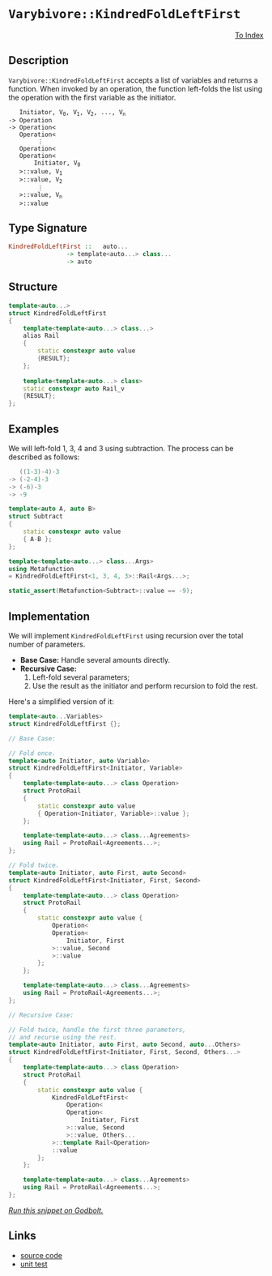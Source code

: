 <!-- Copyright 2024 Feng Mofan
SPDX-License-Identifier: Apache-2.0 -->

# `Varybivore::KindredFoldLeftFirst`

<p style='text-align: right;'><a href="../../../facilities/metafunctions.md#varybivore-kindred-fold-left-first">To Index</a></p>

## Description

`Varybivore::KindredFoldLeftFirst` accepts a list of variables and returns a function.
When invoked by an operation, the function left-folds the list using the operation with the first variable as the initiator.

<pre><code>   Initiator, V<sub>0</sub>, V<sub>1</sub>, V<sub>2</sub>, ..., V<sub>n</sub>
-> Operation
-> Operation&lt;
   Operation&lt;
        &vellip;
   Operation&lt;
   Operation&lt;
       Initiator, V<sub>0</sub>
   &gt;::value, V<sub>1</sub>
   &gt;::value, V<sub>2</sub>
        &vellip;
   &gt;::value, V<sub>n</sub>
   &gt;::value</code></pre>

## Type Signature

```Haskell
KindredFoldLeftFirst ::   auto...
                -> template<auto...> class...
                -> auto
```

## Structure

```C++
template<auto...>
struct KindredFoldLeftFirst
{
    template<template<auto...> class...>
    alias Rail
    {
        static constexpr auto value
        {RESULT};
    };
        
    template<template<auto...> class>
    static constexpr auto Rail_v 
    {RESULT};
};
```

## Examples

We will left-fold 1, 3, 4 and 3 using subtraction.
The process can be described as follows:

```C++
   ((1-3)-4)-3
-> (-2-4)-3
-> (-6)-3
-> -9
```

```C++
template<auto A, auto B>
struct Subtract
{
    static constexpr auto value
    { A-B };
};

template<template<auto...> class...Args>
using Metafunction 
= KindredFoldLeftFirst<1, 3, 4, 3>::Rail<Args...>;

static_assert(Metafunction<Subtract>::value == -9);
```

## Implementation

We will implement `KindredFoldLeftFirst` using recursion over the total number of parameters.

- **Base Case:** Handle several amounts directly.
- **Recursive Case:**
  1. Left-fold several parameters;
  2. Use the result as the initiator and perform recursion to fold the rest.

Here's a simplified version of it:

```C++
template<auto...Variables>
struct KindredFoldLeftFirst {};

// Base Case:

// Fold once.
template<auto Initiator, auto Variable>
struct KindredFoldLeftFirst<Initiator, Variable>
{
    template<template<auto...> class Operation>
    struct ProtoRail
    {
        static constexpr auto value 
        { Operation<Initiator, Variable>::value };
    };

    template<template<auto...> class...Agreements>
    using Rail = ProtoRail<Agreements...>;
};

// Fold twice.
template<auto Initiator, auto First, auto Second>
struct KindredFoldLeftFirst<Initiator, First, Second>
{
    template<template<auto...> class Operation>
    struct ProtoRail
    {
        static constexpr auto value {
            Operation<
            Operation<
                Initiator, First
            >::value, Second
            >::value
        };
    };

    template<template<auto...> class...Agreements>
    using Rail = ProtoRail<Agreements...>;
};

// Recursive Case:

// Fold twice, handle the first three parameters,
// and recurse using the rest.
template<auto Initiator, auto First, auto Second, auto...Others>
struct KindredFoldLeftFirst<Initiator, First, Second, Others...>
{
    template<template<auto...> class Operation>
    struct ProtoRail
    {
        static constexpr auto value {
            KindredFoldLeftFirst<
                Operation<
                Operation<
                    Initiator, First
                >::value, Second
                >::value, Others...
            >::template Rail<Operation>
            ::value
        };
    };

    template<template<auto...> class...Agreements>
    using Rail = ProtoRail<Agreements...>;
};
```

[*Run this snippet on Godbolt.*](https://godbolt.org/#z:OYLghAFBqd5QCxAYwPYBMCmBRdBLAF1QCcAaPECAMzwBtMA7AQwFtMQByARg9KtQYEAysib0QXACx8BBAKoBnTAAUAHpwAMvAFYTStJg1DIApACYAQuYukl9ZATwDKjdAGFUtAK4sGIAKxmpK4AMngMmAByPgBGmMQgABzSAA6oCoRODB7evgFBaRmOAmER0SxxCcm2mPbFDEIETMQEOT5%2BgTV1WY3NBKVRsfFJ0gpNLW15nWN9A%2BWVIwCUtqhexMjsHASYLCkG2yYAzG5MXkQAdJcAas14TDH0CkfYJhoAgmPEXg4A1ADS4XQxEw6AAYp50CFMFQCKC8MQxj8TAB2KzIgAiRys71ebwA9HifhYmEoficlCBcbiCT9wbR0D8BBtzrjtrt9pgjiczqgfgBJBiZJhEMg/U5EH43Yh3B6cw4vd6fb4Ef6A4FgiFQmFwhEELkCoUi0iS273ejPKmo3E/G0/Nl7YVytz2jlc8WoS4s%2BU/ZAGBQKH4AeRS8WFWQt71tPyVv2UxFQRAASkw6NbbSjsW8o1GZo5kD6BGNMKoUsQxTyfgA3MReTBIyPZm0ZoMh4hhgT6wWOYUkY1SmXm%2BUgEDV7x1lGYw6ZqMTrFUhs2l2OrlLg7Hd2e54%2Bv0KT1vYDAnaMAhPeVpm1eDJGH7JuhIw7on5xhOoW%2B0Ln7w9sQS7y4WqeWpOmbUoSdIMgQADueDMqyOwOmu3ISga3ZGuWEo6mMxruj8QiYGgDDoBGHwEF8vwAgR6pgVqsLwmMnaGr2tK0QQxq4fhhFnjiVoLnacGuscq5Ohuf7er6JIBsGob1EROYkcqT7xkmKbvjxGbntmubQQWDBFiWZbYaOtZItxWaNtmklttJxzqWZLZSeG1k8bZUbIXcqEYXqTlmc8w6GZgrF4QIhFeY2PkjjWnIhcZQHqbOAE4jxgkrnxy7rjym6iTue4HpgR4/jJtqXuEwA3sp96Ps%2BSmpscn65d%2BJ4ZS88VvHFwHvDSiZ4WsGSVnW5LsPO%2BKgRCdpQRsxoIIY6D0HaCB1jQuqzYePwpM0rCYNsCKkCBYoET8wLIN1dZFdeBBzftmBjCy7xJWlSFdm5jHYR5WEVmxQWvRclyBmd8SngqxGkSq5FAiCVHQjRur0ShjEvThgUEcaP1zQijWWtOtq3c6KUIcJXrYNu4l2ZZDkA7JQMKS%2Bb6xSZtmafm%2BG6aWaG8n5xkY85qoUWDmoQx5XI2ZzxPtgwAtRbZFki2LplC2Zrk9qK/Pi95Q7hWOAXsYLnNhX5SO/ajf7K02quCaV1VuJLVlk0LvkRVr0VzqpGKOy1iU406WN41uYn%2BtlX7Hv96knSVb7lZTVXvjVOV5Q1IlNcBzvNdSABUqdp%2BnGd4inac/AAKpdJ4/OnWftRnZfF4N5iHOEvpeFg95uPhGwpCeRGweyqWIbybyfbyVicYD8lCF4MQkUwDjo%2Bp9PaUz%2BkVn5NMWD8bwALRL61gEu%2B38Ee%2B7brpXHhO%2B5cbzEMAgfvMHPwALIbUwVBeAwDhZPWLUPlzoMavS1H88cXDGocY00gfiHDCtTGqZ9fz4y3oqJoeYAD64l4gEAgLfJoD8n5WTcMPUebYJ6qzZkcScj4V4AE5FhYg4MsWgnB/C8D8BwLQpBUCcDcNYaw0ZVjrHHGYQ4PBSAEE0FQ5YABrAIkhzgaEkFwZEhwND%2BA0GYAAbEoswiREj6E4JIXgLAJAaA0KQBhTCWEcF4AoEABjBGMKoaQOAsAYCIBAKsAgKQzjkEoGgXYdB4iRHWpwVQiQlEryUZIH4wBkD5ikOcMwvAQSEBIHgdAeh%2BCCBEGIdgUgZCCEUCodQ1jSC6H/hBNsKROA8GobQ%2BhQjmGcEDGcVxKpUBUB%2BAEoJISwkRJ%2BFEswPwIAeC8fQMsVcuCLF4FYrQywIBIE8SkbxZAKAQBmXMkAwApBBBoLQTa5iIAxGqTEcIzQACeZTeD7OYMQQ5gYYjaDwlY/hnj6qBgYLQY5%2BSsAxC8MAE4tBaDmO4LwLALBDDAHEG8%2BEty8C9T%2BUw4sXVtgnPIIIWo1TaB4BiG2C5HgsDVJIngXR/zSC9WIDEdImB0Q7GBaiowQjlhUAMOfK4eBMAQUkgw/hKThCiHEJkjlOS1DVMKfoYFKB2GWH0Gi8xkBlioBblkP5K8xgcXRKYSw1gzDGKJdKLAkqIDLDsBC5wEBXCTD8P/UI4RBgVGGP/QomQBAmr0La%2BocwhgJH/vq5%2BAhegTE8O0PQHr6jev6Ba%2BY1rbDjFaL6vI7qI0uqtW6vVXCNgSAqRwOhhjqkmJaYE4JoTwmRIkT0iAuB4lDN4SMsZNLlhzSYFgBIurSBiMkIcc4pDDjIkkFIswkglH6P8Eo0hmiODaNILovh5wlFcCUYkUhiQp3%2BGkf4NtSiM35JMWYixAiaW2IcVMpx9S3ELKWYM3xbBODNBYJWZEK8mCE2vFwUh5wuCSNifgEUiTkmyDSdy6QvKlD8vyboIIxSmClP%2Bam9NRjeAmLqS4s4jJmkXqvTeu9JUH1Pskb0/pszBlIl4WYUZW7rGTOmagAZ8R3GLLIzh4YSHr1iSMA%2BrgBiNlbMoLs/JZyjkIq4xcq5NyHAIoeceJ5LzqnvM%2Bd835CLAWUs2Ew/AB1HBQuqbCw68KCXhG2DQ/JqL0VHKxfJsZ0p8X8KJSSpQ5KgVGCpaAYjfB6UKEZcy1lCKOXfoyb%2B2QfK8lMKA0K6lKqrBir0zq6VsrCycAVQQJVQW1UaviFqy68A9W1ANX4I1BEHVmoInGhYNr0h2uyFG01pAnVZDy2GgNPQI3Za6OloNlW3Xhr6HVmYLQmsppWGsZNIyh2QczZwMUxBL3XtvQxtDj7n0aF6SWkUeG%2BGEfGcI0gNa62UFTSOsdj6pHIiXciWRkhu0hP/lBmppjbCbuW5M3dSBnENMo8enxfiOAXvaSwBQlZ8yVnQxyMYr7S0fv/u5rlnmsnyH/b5nQIBAEgbA%2BU/rVS121IPY0xDI33ufe%2B79x0iI%2BnUbmQtw4S3t17qe/MjxBPBkjmQCkFI8CfukPgX9ggiCMe/roGxnZeyDkXJ47zy51zblCbI4855ryFOYA%2BV8sQ0mCWyZs0Z0gimIUqfyWps4mx%2BFaeRbptFGLDmGZxSZhF5nSVWcpcVbddKmAMqZSykMbLeAg/SRILz2TIcCphwF4woqbChZS8wiLOlOB4kVSK1Vlh1XQc1Yk5LUr6ueoy8akrehzVlFdY6wr9Q6vlZKCGzP7q0tJ6DW14vgbY0F/jf62rqeY2zCr/lxNPWMkQaR8Yobb3Qkfa%2B1WHH2w8dzZIAtitRGJnVswLW4YDadNbZAGYR9hxDj%2BAUdI/RS/kTTtXR3i75jLFVsbSASQ/hW3%2BESMo0hkhSGyPbVwQBOnDjt%2Bg5wStxHU0xO38/i713lhEoyM4SQIAA%3D%3D%3D)

## Links

- [source code](../../../../conceptrodon/varybivore/kindred_fold_left_first.hpp)
- [unit test](../../../../tests/unit/metafunctions/varybivore/kindred_fold_left_first.test.hpp)
